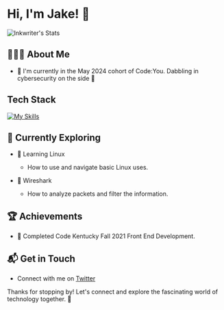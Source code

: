 # Hi, I'm Jake! 👋

![Inkwriter's Stats](https://github-readme-stats.vercel.app/api?username=inkwriter&theme=vue-dark&show_icons=true&hide_border=true&count_private=true)

## 🕵🏻‍♂️ About Me

- 🔭 I'm currently in the May 2024 cohort of Code:You. Dabbling in cybersecurity on the side 🌃

## Tech Stack
[![My Skills](https://skillicons.dev/icons?i=html,css)](https://skillicons.dev)

## 🌱 Currently Exploring

- 🚀 Learning Linux
  - How to use and navigate basic Linux uses.

- 🦈 Wireshark
  - How to analyze packets and filter the information.
  

 ## 🏆 Achievements

- 🌟 Completed Code Kentucky Fall 2021 Front End Development.


## 📬 Get in Touch

- Connect with me on [Twitter](https://twitter.com/Inkwriter77)

Thanks for stopping by! Let's connect and explore the fascinating world of technology together. 🚀

<!--
**inkwriter/inkwriter** is a ✨ _special_ ✨ repository because its `README.md` (this file) appears on your GitHub profile.

Here are some ideas to get you started:

- 🔭 I’m currently working on ...
- 🌱 I’m currently learning ...
- 👯 I’m looking to collaborate on ...
- 🤔 I’m looking for help with ...
- 💬 Ask me about ...
- 📫 How to reach me: ...
- 😄 Pronouns: ...
- ⚡ Fun fact: ...
-->
